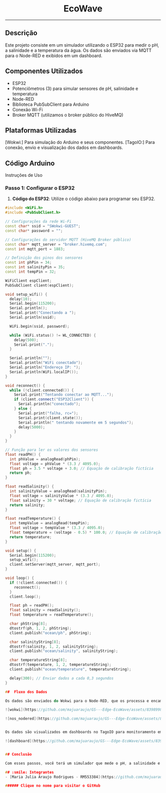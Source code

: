<div align="center">
  <h1>EcoWave</h1>
</div>
<hr/>

## Descrição

Este projeto consiste em um simulador utilizando o ESP32 para medir o pH, a salinidade e a temperatura da água. Os dados são enviados via MQTT para o Node-RED e exibidos em um dashboard.

## Componentes Utilizados

- ESP32
- Potenciômetros (3) para simular sensores de pH, salinidade e temperatura
- Node-RED
- Biblioteca PubSubClient para Arduino
- Conexão Wi-Fi
- Broker MQTT (utilizamos o broker público do HiveMQ)

## Plataformas Utilizadas

[Wokwi:] Para simulação do Arduino e seus componentes.
[TagoIO:] Para conexão, envio e visualização dos dados em dashboards.


## Código Arduino

Instruções de Uso

### Passo 1: Configurar o ESP32

1. **Código do ESP32**: Utilize o código abaixo para programar seu ESP32. 
```cpp
#include <WiFi.h>
#include <PubSubClient.h>

// Configurações da rede Wi-Fi
const char* ssid = "SWokwi-GUEST";
const char* password = "";

// Configurações do servidor MQTT (HiveMQ Broker público)
const char* mqtt_server = "broker.hivemq.com";
const int mqtt_port = 1883;

// Definição dos pinos dos sensores
const int phPin = 34;
const int salinityPin = 35;
const int tempPin = 32;

WiFiClient espClient;
PubSubClient client(espClient);

void setup_wifi() {
  delay(10);
  Serial.begin(115200);
  Serial.println();
  Serial.print("Conectando a ");
  Serial.println(ssid);

  WiFi.begin(ssid, password);

  while (WiFi.status() != WL_CONNECTED) {
    delay(500);
    Serial.print(".");
  }

  Serial.println("");
  Serial.println("WiFi conectado");
  Serial.println("Endereço IP: ");
  Serial.println(WiFi.localIP());
}

void reconnect() {
  while (!client.connected()) {
    Serial.print("Tentando conectar ao MQTT...");
    if (client.connect("ESP32Client")) {
      Serial.println("conectado");
    } else {
      Serial.print("falha, rc=");
      Serial.print(client.state());
      Serial.println(" tentando novamente em 5 segundos");
      delay(5000);
    }
  }
}

// Função para ler os valores dos sensores
float readPH() {
  int phValue = analogRead(phPin);
  float voltage = phValue * (3.3 / 4095.0);
  float ph = 3.5 * voltage + 3.0; // Equação de calibração fictícia
  return ph;
}

float readSalinity() {
  int salinityValue = analogRead(salinityPin);
  float voltage = salinityValue * (3.3 / 4095.0);
  float salinity = 30 * voltage; // Equação de calibração fictícia
  return salinity;
}

float readTemperature() {
  int tempValue = analogRead(tempPin);
  float voltage = tempValue * (3.3 / 4095.0);
  float temperature = (voltage - 0.5) * 100.0; // Equação de calibração fictícia
  return temperature;
}

void setup() {
  Serial.begin(115200);
  setup_wifi();
  client.setServer(mqtt_server, mqtt_port);
}

void loop() {
  if (!client.connected()) {
    reconnect();
  }
  client.loop();

  float ph = readPH();
  float salinity = readSalinity();
  float temperature = readTemperature();

  char phString[8];
  dtostrf(ph, 1, 2, phString);
  client.publish("ocean/ph", phString);

  char salinityString[8];
  dtostrf(salinity, 1, 2, salinityString);
  client.publish("ocean/salinity", salinityString);

  char temperatureString[8];
  dtostrf(temperature, 1, 2, temperatureString);
  client.publish("ocean/temperature", temperatureString);

  delay(300); // Enviar dados a cada 0,3 segundos
}

##  Fluxo dos Dados 

Os dados são enviados do Wokwi para o Node-RED, que os processa e encaminha para o TagoIO.

![wokwi](https://github.com/majuaraujo/GS---Edge-EcoWave/assets/83989982/1ffc915c-2c27-499c-b12a-6f24c4b773ef)

![nos_nodered](https://github.com/majuaraujo/GS---Edge-EcoWave/assets/83989982/abd72fa5-e380-4c8a-8833-c526a8f8789a)


Os dados são visualizados em dashboards no TagoIO para monitoramento em tempo real.

![dashboard](https://github.com/majuaraujo/GS---Edge-EcoWave/assets/83989982/0da5fdac-65b4-475d-b3ba-a4ba5b152e04)


## Conclusão

Com esses passos, você terá um simulador que mede o pH, a salinidade e a temperatura da água e envia esses dados para o Node-RED, onde podem ser visualizados em um dashboard.

## :smile: Integrantes
- [Maria Julia Araujo Rodrigues - RM553384](https://github.com/majuaraujo)

###### Clique no nome para visitar o GitHub
